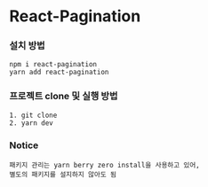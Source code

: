 # React-Pagination

### 설치 방법
```
npm i react-pagination
yarn add react-pagination
```

### 프로젝트 clone 및 실행 방법
```
1. git clone
2. yarn dev
```

### Notice
```
패키지 관리는 yarn berry zero install을 사용하고 있어,
별도의 패키지를 설지하지 않아도 됨
```